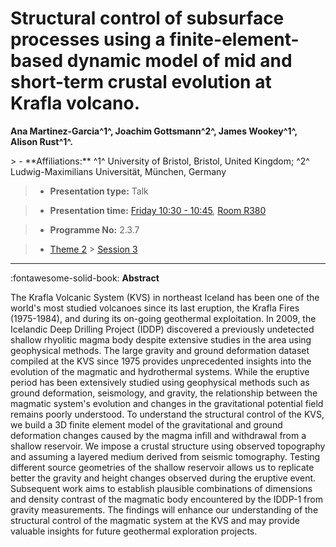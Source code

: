 # Structural control of subsurface processes using a finite-element-based dynamic model of mid and short-term crustal evolution at Krafla volcano.

**Ana Martinez-Garcia^1^, Joachim Gottsmann^2^, James Wookey^1^, Alison Rust^1^.**

<!-- more -->> - **Affiliations:** ^1^ University of Bristol, Bristol, United Kingdom; ^2^ Ludwig-Maximilians Universität, München, Germany

> - **Presentation type:** Talk

> - **Presentation time:** [Friday 10:30 - 10:45](../sessions_comparison.md#__tabbed_4_5), [Room R380](../maps_venue.md#__tabbed_1_1)

> - **Programme No:** 2.3.7

> - [Theme 2](../theme2.md) > [Session 3](../sessions/session-2-3.md)

--- 

:fontawesome-solid-book: **Abstract**

The Krafla Volcanic System (KVS) in northeast Iceland has been one of the world's most studied volcanoes since its last eruption, the Krafla Fires (1975-1984), and during its on-going geothermal exploitation. In 2009, the Icelandic Deep Drilling Project (IDDP) discovered a previously undetected shallow rhyolitic magma body despite extensive studies in the area using geophysical methods.
The large gravity and ground deformation dataset compiled at the KVS since 1975 provides unprecedented insights into the evolution of the magmatic and hydrothermal systems. While the eruptive period has been extensively studied using geophysical methods such as ground deformation, seismology, and gravity, the relationship between the magmatic system's evolution and changes in the gravitational potential field remains poorly understood.
To understand the structural control of the KVS, we build a 3D finite element model of the gravitational and ground deformation changes caused by the magma infill and withdrawal from a shallow reservoir. We impose a crustal structure using observed topography and assuming a layered medium derived from seismic tomography. Testing different source geometries of the shallow reservoir allows us to replicate better the gravity and height changes observed during the eruptive event.
Subsequent work aims to establish plausible combinations of dimensions and density contrast of the magmatic body encountered by the IDDP-1 from gravity measurements. The findings will enhance our understanding of the structural control of the magmatic system at the KVS and may provide valuable insights for future geothermal exploration projects.

